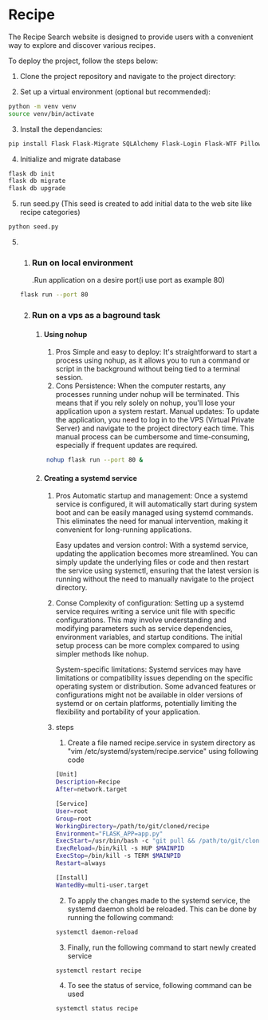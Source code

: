 # Recipe
The Recipe Search website is designed to provide users with a convenient way to explore and discover various recipes. 

To deploy the project, follow the steps below:

1. Clone the project repository and navigate to the project directory:

2. Set up a virtual environment (optional but recommended):

```bash
python -m venv venv
source venv/bin/activate
```

3. Install the dependancies:

```bash
pip install Flask Flask-Migrate SQLAlchemy Flask-Login Flask-WTF Pillow email_validator
```
4. Initialize and migrate database

```bash
flask db init
flask db migrate
flask db upgrade
```
5. run seed.py (This seed is created to add initial data to the web site like recipe categories)

```bash
python seed.py
```

5. 
    1. ### Run on local environment
        .Run application on a desire port(i use port as example 80)

    ```bash
    flask run --port 80
    ```
    2. ### Run on a vps as a baground task
        1. #### Using nohup 
            1. Pros 
                Simple and easy to deploy: It's straightforward to start a process using nohup, as it allows you to run a command or script in the background without being tied to a terminal session.
            1. Cons 
                Persistence: When the computer restarts, any processes running under nohup will be terminated. This means that if you rely solely on nohup, you'll lose your application upon a system restart.
                Manual updates: To update the application, you need to log in to the VPS (Virtual Private Server) and navigate to the project directory each time. This manual process can be cumbersome and time-consuming, especially if frequent updates are required.
        ```bash
            nohup flask run --port 80 &
        ```
        2. #### Creating a systemd service 
            1. Pros
                Automatic startup and management: Once a systemd service is configured, it will automatically start during system boot and can be easily managed using systemd commands. This eliminates the need for manual intervention, making it convenient for long-running applications.

                Easy updates and version control: With a systemd service, updating the application becomes more streamlined. You can simply update the underlying files or code and then restart the service using systemctl, ensuring that the latest version is running without the need to manually navigate to the project directory.
            2. Conse
                Complexity of configuration: Setting up a systemd service requires writing a service unit file with specific configurations. This may involve understanding and modifying parameters such as service dependencies, environment variables, and startup conditions. The initial setup process can be more complex compared to using simpler methods like nohup.

                System-specific limitations: Systemd services may have limitations or compatibility issues depending on the specific operating system or distribution. Some advanced features or configurations might not be available in older versions of systemd or on certain platforms, potentially limiting the flexibility and portability of your application.
            3. steps
                1. Create a file named recipe.service in system directory as "vim /etc/systemd/system/recipe.service" using following code
                ```bash
                [Unit]
                Description=Recipe
                After=network.target

                [Service]
                User=root
                Group=root
                WorkingDirectory=/path/to/git/cloned/recipe
                Environment="FLASK_APP=app.py"
                ExecStart=/usr/bin/bash -c "git pull && /path/to/git/cloned/recipe/venv/bin/flask run --port 80"
                ExecReload=/bin/kill -s HUP $MAINPID
                ExecStop=/bin/kill -s TERM $MAINPID
                Restart=always

                [Install]
                WantedBy=multi-user.target
                ```
                2. To apply the changes made to the systemd service, the systemd daemon shold be reloaded. This can be done by running the following command:
                ```bash
                systemctl daemon-reload
                ```
                3. Finally, run the following command to start newly created service
                ```code
                systemctl restart recipe
                ```
                4. To see the status of service, following command can be used
                ```code
                systemctl status recipe
                ```
